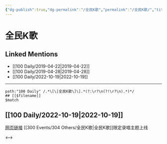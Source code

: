 ```yaml
---
{"dg-publish":true,"dg-permalink":"/全民K歌","permalink":"/全民K歌/","title":"全民K歌","tags":[null]}
---
```


# 全民K歌

## Linked Mentions
- [[100 Daily/2019-04-22\|2019-04-22]]
- [[100 Daily/2019-04-28\|2019-04-28]]
- [[100 Daily/2022-10-19\|2022-10-19]]


---

```expander
path:"100 Daily" /.*\[\[全民K歌\]\].*(?:\r?\n(?!\r?\n).*)*/
## [[$filename]]
$match
```
## [[100 Daily/2022-10-19\|2022-10-19]]
[网页链接](https://weibo.cn/sinaurl?u=https%3A%2F%2Fstatic-g7.kg.qq.com%2Fgtimg%2Fmusic%2Fcommon%2Fupload%2Fkgvisual%2FZY8-ij46B%2Findex.html) [[300 Events/304 Others/全民K歌\|全民K歌]]限定录唱主题上线

<-->
